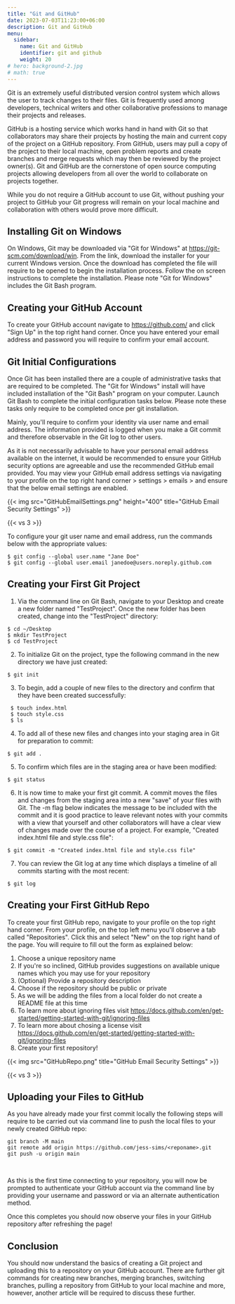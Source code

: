 ```yaml
---
title: "Git and GitHub"
date: 2023-07-03T11:23:00+06:00
description: Git and GitHub
menu:
  sidebar:
    name: Git and GitHub
    identifier: git and github
    weight: 20
# hero: background-2.jpg
# math: true
---
```


Git is an extremely useful distributed version control system which allows the user to track changes to their files. Git is frequently used among developers, technical writers and other collaborative professions to manage their projects and releases. 

GitHub is a hosting service which works hand in hand with Git so that collaborators may share their projects by hosting the main and current copy of the project on a GitHub repository. From GitHub, users may pull a copy of the project to their local machine, open problem reports and create branches and merge requests which may then be reviewed by the project owner(s). Git and GitHub are the cornerstone of open source computing projects allowing developers from all over the world to collaborate on projects together. 

While you do not require a GitHub account to use Git, without pushing your project to GitHub your Git progress will remain on your local machine and collaboration with others would prove more difficult.

## Installing Git on Windows 

On Windows, Git may be downloaded via "Git for Windows" at <https://git-scm.com/download/win>. From the link, download the installer for your current Windows version. Once the download has completed the file will require to be opened to begin the installation process. Follow the on screen instructions to complete the installation. Please note "Git for Windows" includes the Git Bash program. 

## Creating your GitHub Account 

To create your GitHub account navigate to <https://github.com/> and click "Sign Up" in the top right hand corner. Once you have entered your email address and password you will require to confirm your email account. 

## Git Initial Configurations

Once Git has been installed there are a couple of administrative tasks that are required to be completed. The "Git for Windows" install will have included installation of the "Git Bash" program on your computer. Launch Git Bash to complete the initial configuration tasks below. Please note these tasks only require to be completed once per git installation.

Mainly, you'll require to confirm your identity via user name and email address. The information provided is logged when you make a Git commit and therefore observable in the Git log to other users. 

As it is not necessarily advisable to have your personal email address available on the internet, it would be recommended to ensure your GitHub security options are agreeable and use the recommended GitHub email provided. You may view your GitHub email address settings via navigating to your profile on the top right hand corner > settings > emails > and ensure that the below email settings are enabled. 

{{< img src="GitHubEmailSettings.png" height="400" title="GitHub Email Security Settings" >}}

{{< vs 3 >}}

To configure your git user name and email address, run the commands below with the appropriate values:

```
$ git config --global user.name "Jane Doe"
$ git config --global user.email janedoe@users.noreply.github.com
```

## Creating your First Git Project

1. Via the command line on Git Bash, navigate to your Desktop and create a new folder named "TestProject". Once the new folder has been created, change into the "TestProject" directory: 
```
$ cd ~/Desktop
$ mkdir TestProject
$ cd TestProject
```
2. To initialize Git on the project, type the following command in the new directory we have just created: 
```
$ git init
```
3. To begin, add a couple of new files to the directory and confirm that they have been created successfully: 
```
 $ touch index.html
 $ touch style.css 
 $ ls 
```
4. To add all of these new files and changes into your staging area in Git for preparation to commit: 
```
$ git add . 
```
5. To confirm which files are in the staging area or have been modified: 
```
$ git status 
```
6. It is now time to make your first git commit. A commit moves the files and changes from the staging area into a new "save" of your files with Git. The -m flag below indicates the message to be included with the commit and it is good practice to leave relevant notes with your commits with a view that yourself and other collaborators will have a clear view of changes made over the course of a project. For example, "Created index.html file and style.css file":  
```
$ git commit -m "Created index.html file and style.css file"
```
7. You can review the Git log at any time which displays a timeline of all commits starting with the most recent: 
```
$ git log 
```

## Creating your First GitHub Repo

To create your first GitHub repo, navigate to your profile on the top right hand corner. From your profile, on the top left menu you'll observe a tab called "Repositories". Click this and select "New" on the top right hand of the page. You will require to fill out the form as explained below: 

1. Choose a unique repository name
2. If you're so inclined, GitHub provides suggestions on available unique names which you may use for your repository 
3. (Optional) Provide a repository description 
4. Choose if the repository should be public or private
5. As we will be adding the files from a local folder do not create a README file at this time 
6. To learn more about ignoring files visit <https://docs.github.com/en/get-started/getting-started-with-git/ignoring-files>
7. To learn more about chosing a license visit <https://docs.github.com/en/get-started/getting-started-with-git/ignoring-files>
8. Create your first repository!

{{< img src="GitHubRepo.png" title="GitHub Email Security Settings" >}}

{{< vs 3 >}}

## Uploading your Files to GitHub

As you have already made your first commit locally the following steps will require to be carried out via command line to push the local files to your newly created GitHub repo:

    git branch -M main
    git remote add origin https://github.com/jess-sims/<reponame>.git
    git push -u origin main

</br>

As this is the first time connecting to your repository, you will now be prompted to authenticate your GitHub account via the command line by providing your username and password or via an alternate authentication method.

Once this completes you should now observe your files in your GitHub repository after refreshing the page!

## Conclusion

You should now understand the basics of creating a Git project and uploading this to a repository on your GitHub account. There are further git commands for creating new branches, merging branches, switching branches, pulling a repository from GitHub to your local machine and more, however, another article will be required to discuss these further. 